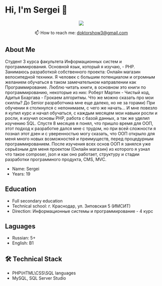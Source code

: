 # Hi, I'm Sergei 👋
<p align='center'>
</p>

<p align='center'>
   <a href="https://t.me/Sergei_radushinskiy">
       <img src="https://img.shields.io/badge/Telegram-2CA5E0?style=for-the-badge&logo=telegram&logoColor=white"/>
   </a>
<p align='center'>
   📫 How to reach me: <a href='mailto:roman.beskrovnyy@gmail.com'>doktorshow3@gmail.com</a>
</p>

## About Me <br>
Cтудент 3 курса факультета Информационных систем и программирования. Основной язык, который я изучаю, - PHP. Занимаюсь разработкой собственного проекта: Онлайн магазин велосипедной техники. Я человек с большим потенциалом и огромным желанием обучаться в таком замечательном направлении как Программирование. Люблю читать книги, в основном это книги по программированию, некоторые из них: Роберт Мартин - Чистый код, Адитья Бхаргава - Грокаем алгоритмы. Что же можно сказать про мои скиллы? До Senior разработчика мне еще далеко, но не за горами) При обучении я столкнулся с непонимаем, с чего же начать... И мне повезло я купил курс и начал обучаться, с каждым месяцем мои навыки росли и росли, я изучил основы PHP, работа с базой данных, а так же уделил изучению SQL. Спустя 8 месяцев я понял, что пришло время для ООП, этот подход к разработке дался мне с трудом, но при всей сложности я познал этот дзен и с уверенностью могу сказать, что ООП открыло для меня много новых возможностей и преимуществ, перед процедурным программированием. После изучения всех основ ООП я занялся уже серьёзным для меня проектом (Онлайн магазин) из которого я узнал что такое composer, json и как оно работает, структуру и стадии разработки программного продукта, CMS, MVC.
* Name: Sergei <br>
* Years: 19

## Education <br>
* Full secondary education <br>
* Technical school: г. Краснодар, ул. Зиповская 5 (ИМСИТ) <br>
* Direction: Информационные системы и программирование - 4 курс

## Laguages <br>
* Russian: 5+ <br>
* English: B1

## 🛠 Technical Stack <br>
*   PHP\HTML\CSS\SQL languages <br>
*   MySQL, SQL Server Studio
